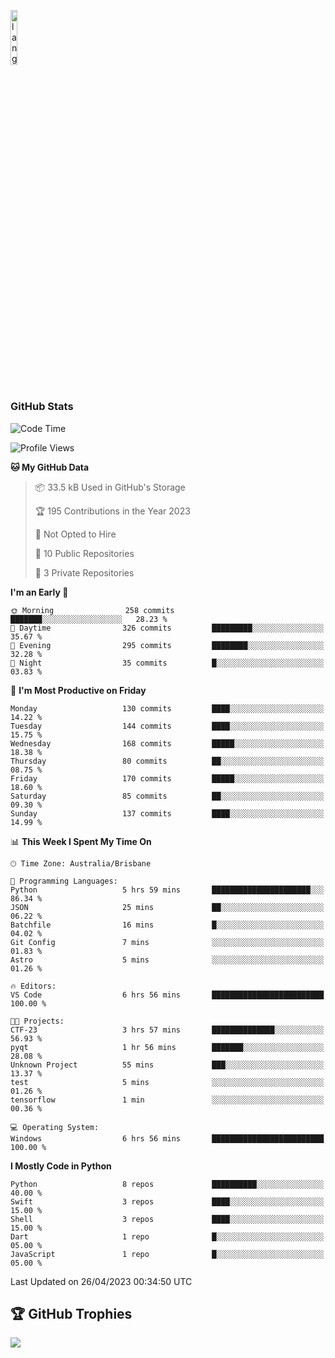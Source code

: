 <p align="left"><img width=15%" src="https://github.com/alansmathew/alansmathew/raw/master/lang.gif" alt="lang image here" /></p>

# <h3 align="left">GitHub Stats</h3>

<!--START_SECTION:waka-->
![Code Time](http://img.shields.io/badge/Code%20Time-199%20hrs%2042%20mins-blue)

![Profile Views](http://img.shields.io/badge/Profile%20Views-3-blue)

**🐱 My GitHub Data** 

> 📦 33.5 kB Used in GitHub's Storage 
 > 
> 🏆 195 Contributions in the Year 2023
 > 
> 🚫 Not Opted to Hire
 > 
> 📜 10 Public Repositories 
 > 
> 🔑 3 Private Repositories 
 > 
**I'm an Early 🐤** 

```text
🌞 Morning                258 commits         ███████░░░░░░░░░░░░░░░░░░   28.23 % 
🌆 Daytime                326 commits         █████████░░░░░░░░░░░░░░░░   35.67 % 
🌃 Evening                295 commits         ████████░░░░░░░░░░░░░░░░░   32.28 % 
🌙 Night                  35 commits          █░░░░░░░░░░░░░░░░░░░░░░░░   03.83 % 
```
📅 **I'm Most Productive on Friday** 

```text
Monday                   130 commits         ████░░░░░░░░░░░░░░░░░░░░░   14.22 % 
Tuesday                  144 commits         ████░░░░░░░░░░░░░░░░░░░░░   15.75 % 
Wednesday                168 commits         █████░░░░░░░░░░░░░░░░░░░░   18.38 % 
Thursday                 80 commits          ██░░░░░░░░░░░░░░░░░░░░░░░   08.75 % 
Friday                   170 commits         █████░░░░░░░░░░░░░░░░░░░░   18.60 % 
Saturday                 85 commits          ██░░░░░░░░░░░░░░░░░░░░░░░   09.30 % 
Sunday                   137 commits         ████░░░░░░░░░░░░░░░░░░░░░   14.99 % 
```


📊 **This Week I Spent My Time On** 

```text
🕑︎ Time Zone: Australia/Brisbane

💬 Programming Languages: 
Python                   5 hrs 59 mins       ██████████████████████░░░   86.34 % 
JSON                     25 mins             ██░░░░░░░░░░░░░░░░░░░░░░░   06.22 % 
Batchfile                16 mins             █░░░░░░░░░░░░░░░░░░░░░░░░   04.02 % 
Git Config               7 mins              ░░░░░░░░░░░░░░░░░░░░░░░░░   01.83 % 
Astro                    5 mins              ░░░░░░░░░░░░░░░░░░░░░░░░░   01.26 % 

🔥 Editors: 
VS Code                  6 hrs 56 mins       █████████████████████████   100.00 % 

🐱‍💻 Projects: 
CTF-23                   3 hrs 57 mins       ██████████████░░░░░░░░░░░   56.93 % 
pyqt                     1 hr 56 mins        ███████░░░░░░░░░░░░░░░░░░   28.08 % 
Unknown Project          55 mins             ███░░░░░░░░░░░░░░░░░░░░░░   13.37 % 
test                     5 mins              ░░░░░░░░░░░░░░░░░░░░░░░░░   01.26 % 
tensorflow               1 min               ░░░░░░░░░░░░░░░░░░░░░░░░░   00.36 % 

💻 Operating System: 
Windows                  6 hrs 56 mins       █████████████████████████   100.00 % 
```

**I Mostly Code in Python** 

```text
Python                   8 repos             ██████████░░░░░░░░░░░░░░░   40.00 % 
Swift                    3 repos             ████░░░░░░░░░░░░░░░░░░░░░   15.00 % 
Shell                    3 repos             ████░░░░░░░░░░░░░░░░░░░░░   15.00 % 
Dart                     1 repo              █░░░░░░░░░░░░░░░░░░░░░░░░   05.00 % 
JavaScript               1 repo              █░░░░░░░░░░░░░░░░░░░░░░░░   05.00 % 
```




 Last Updated on 26/04/2023 00:34:50 UTC
<!--END_SECTION:waka-->

## 🏆 GitHub Trophies

![](https://github-profile-trophy.vercel.app/?username=samh06&theme=discord&no-frame=true&no-bg=false&margin-w=4)
